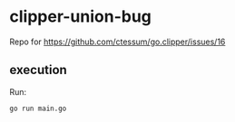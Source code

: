 # clipper-union-bug
Repo for https://github.com/ctessum/go.clipper/issues/16

## execution

Run:

```shell
go run main.go
```